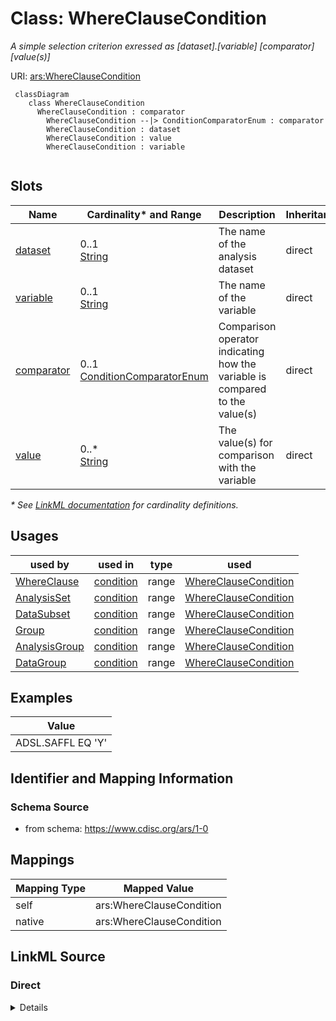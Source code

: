 # Class: WhereClauseCondition

_A simple selection criterion exressed as [dataset].[variable] [comparator] [value(s)]_




URI: [ars:WhereClauseCondition](https://www.cdisc.org/ars/1-0/WhereClauseCondition)




```mermaid
 classDiagram
    class WhereClauseCondition
      WhereClauseCondition : comparator
        WhereClauseCondition --|> ConditionComparatorEnum : comparator
        WhereClauseCondition : dataset
        WhereClauseCondition : value
        WhereClauseCondition : variable
        
```


<!-- no inheritance hierarchy -->


## Slots

| Name | Cardinality* and Range | Description | Inheritance |
| ---  | --- | --- | --- |
| [dataset](dataset.md) | 0..1 <br/> [String](String.md) | The name of the analysis dataset | direct |
| [variable](variable.md) | 0..1 <br/> [String](String.md) | The name of the variable | direct |
| [comparator](comparator.md) | 0..1 <br/> [ConditionComparatorEnum](ConditionComparatorEnum.md) | Comparison operator indicating how the variable is compared to the value(s) | direct |
| [value](value.md) | 0..* <br/> [String](String.md) | The value(s) for comparison with the variable | direct |

_* See [LinkML documentation](https://linkml.io/linkml/schemas/slots.html#slot-cardinality) for cardinality definitions._




## Usages

| used by | used in | type | used |
| ---  | --- | --- | --- |
| [WhereClause](WhereClause.md) | [condition](condition.md) | range | [WhereClauseCondition](WhereClauseCondition.md) |
| [AnalysisSet](AnalysisSet.md) | [condition](condition.md) | range | [WhereClauseCondition](WhereClauseCondition.md) |
| [DataSubset](DataSubset.md) | [condition](condition.md) | range | [WhereClauseCondition](WhereClauseCondition.md) |
| [Group](Group.md) | [condition](condition.md) | range | [WhereClauseCondition](WhereClauseCondition.md) |
| [AnalysisGroup](AnalysisGroup.md) | [condition](condition.md) | range | [WhereClauseCondition](WhereClauseCondition.md) |
| [DataGroup](DataGroup.md) | [condition](condition.md) | range | [WhereClauseCondition](WhereClauseCondition.md) |







## Examples

| Value |
| --- |
| ADSL.SAFFL EQ 'Y' |

## Identifier and Mapping Information







### Schema Source


* from schema: https://www.cdisc.org/ars/1-0





## Mappings

| Mapping Type | Mapped Value |
| ---  | ---  |
| self | ars:WhereClauseCondition |
| native | ars:WhereClauseCondition |





## LinkML Source

<!-- TODO: investigate https://stackoverflow.com/questions/37606292/how-to-create-tabbed-code-blocks-in-mkdocs-or-sphinx -->

### Direct

<details>
```yaml
name: WhereClauseCondition
description: A simple selection criterion exressed as [dataset].[variable] [comparator]
  [value(s)]
examples:
- value: ADSL.SAFFL EQ 'Y'
from_schema: https://www.cdisc.org/ars/1-0
rank: 1000
slots:
- dataset
- variable
- comparator
- value
slot_usage:
  value:
    name: value
    description: The value(s) for comparison with the variable.
    domain_of:
    - WhereClauseCondition
    - TemplateCodeParameter
    - AnalysisOutputCodeParameter
    required: false

```
</details>

### Induced

<details>
```yaml
name: WhereClauseCondition
description: A simple selection criterion exressed as [dataset].[variable] [comparator]
  [value(s)]
examples:
- value: ADSL.SAFFL EQ 'Y'
from_schema: https://www.cdisc.org/ars/1-0
rank: 1000
slot_usage:
  value:
    name: value
    description: The value(s) for comparison with the variable.
    domain_of:
    - WhereClauseCondition
    - TemplateCodeParameter
    - AnalysisOutputCodeParameter
    required: false
attributes:
  dataset:
    name: dataset
    description: The name of the analysis dataset.
    from_schema: https://www.cdisc.org/ars/1-0
    rank: 1000
    alias: dataset
    owner: WhereClauseCondition
    domain_of:
    - WhereClauseCondition
    - Analysis
    range: string
  variable:
    name: variable
    description: The name of the variable.
    from_schema: https://www.cdisc.org/ars/1-0
    rank: 1000
    alias: variable
    owner: WhereClauseCondition
    domain_of:
    - WhereClauseCondition
    - Analysis
    range: string
  comparator:
    name: comparator
    description: Comparison operator indicating how the variable is compared to the
      value(s).
    from_schema: https://www.cdisc.org/ars/1-0
    rank: 1000
    alias: comparator
    owner: WhereClauseCondition
    domain_of:
    - WhereClauseCondition
    range: ConditionComparatorEnum
  value:
    name: value
    description: The value(s) for comparison with the variable.
    from_schema: https://www.cdisc.org/ars/1-0
    rank: 1000
    multivalued: true
    alias: value
    owner: WhereClauseCondition
    domain_of:
    - WhereClauseCondition
    - TemplateCodeParameter
    - AnalysisOutputCodeParameter
    range: string
    required: false

```
</details>